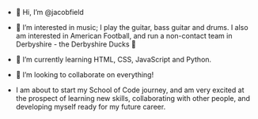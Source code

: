 - 👋 Hi, I’m @jacobfield
- 👀 I’m interested in music; I play the guitar, bass guitar and drums. I also am interested in American Football, and run a non-contact team in Derbyshire - the Derbyshire Ducks 🦆
- 🌱 I’m currently learning HTML, CSS, JavaScript and Python.
- 💞️ I’m looking to collaborate on everything!

- I am about to start my School of Code journey, and am very excited at the prospect of learning new skills, collaborating with other people, and developing myself ready for my future career.

<!---
jacobfield/jacobfield is a ✨ special ✨ repository because its `README.md` (this file) appears on your GitHub profile.
You can click the Preview link to take a look at your changes.
--->
